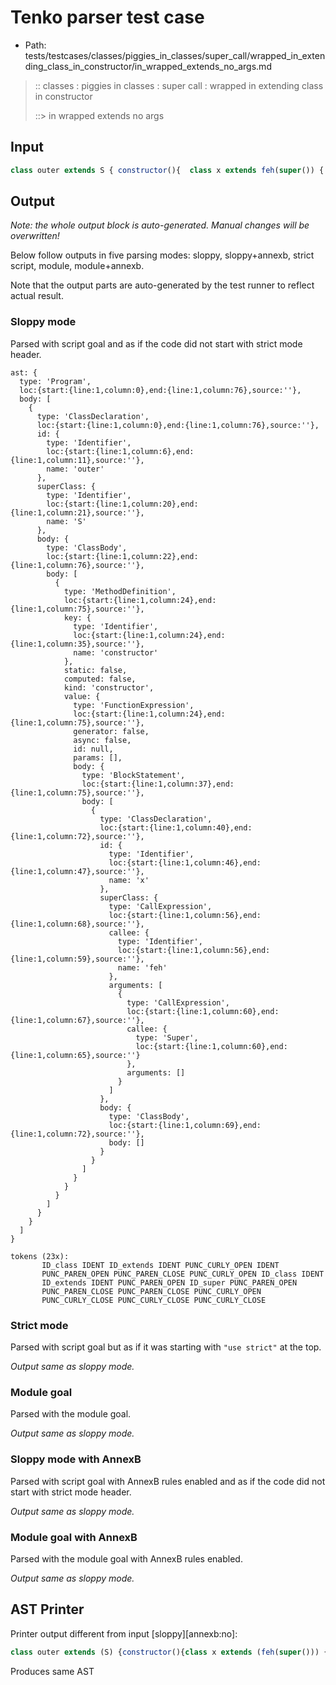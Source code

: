 # Tenko parser test case

- Path: tests/testcases/classes/piggies_in_classes/super_call/wrapped_in_extending_class_in_constructor/in_wrapped_extends_no_args.md

> :: classes : piggies in classes : super call : wrapped in extending class in constructor
>
> ::> in wrapped extends no args

## Input

`````js
class outer extends S { constructor(){  class x extends feh(super()) { }  }}
`````

## Output

_Note: the whole output block is auto-generated. Manual changes will be overwritten!_

Below follow outputs in five parsing modes: sloppy, sloppy+annexb, strict script, module, module+annexb.

Note that the output parts are auto-generated by the test runner to reflect actual result.

### Sloppy mode

Parsed with script goal and as if the code did not start with strict mode header.

`````
ast: {
  type: 'Program',
  loc:{start:{line:1,column:0},end:{line:1,column:76},source:''},
  body: [
    {
      type: 'ClassDeclaration',
      loc:{start:{line:1,column:0},end:{line:1,column:76},source:''},
      id: {
        type: 'Identifier',
        loc:{start:{line:1,column:6},end:{line:1,column:11},source:''},
        name: 'outer'
      },
      superClass: {
        type: 'Identifier',
        loc:{start:{line:1,column:20},end:{line:1,column:21},source:''},
        name: 'S'
      },
      body: {
        type: 'ClassBody',
        loc:{start:{line:1,column:22},end:{line:1,column:76},source:''},
        body: [
          {
            type: 'MethodDefinition',
            loc:{start:{line:1,column:24},end:{line:1,column:75},source:''},
            key: {
              type: 'Identifier',
              loc:{start:{line:1,column:24},end:{line:1,column:35},source:''},
              name: 'constructor'
            },
            static: false,
            computed: false,
            kind: 'constructor',
            value: {
              type: 'FunctionExpression',
              loc:{start:{line:1,column:24},end:{line:1,column:75},source:''},
              generator: false,
              async: false,
              id: null,
              params: [],
              body: {
                type: 'BlockStatement',
                loc:{start:{line:1,column:37},end:{line:1,column:75},source:''},
                body: [
                  {
                    type: 'ClassDeclaration',
                    loc:{start:{line:1,column:40},end:{line:1,column:72},source:''},
                    id: {
                      type: 'Identifier',
                      loc:{start:{line:1,column:46},end:{line:1,column:47},source:''},
                      name: 'x'
                    },
                    superClass: {
                      type: 'CallExpression',
                      loc:{start:{line:1,column:56},end:{line:1,column:68},source:''},
                      callee: {
                        type: 'Identifier',
                        loc:{start:{line:1,column:56},end:{line:1,column:59},source:''},
                        name: 'feh'
                      },
                      arguments: [
                        {
                          type: 'CallExpression',
                          loc:{start:{line:1,column:60},end:{line:1,column:67},source:''},
                          callee: {
                            type: 'Super',
                            loc:{start:{line:1,column:60},end:{line:1,column:65},source:''}
                          },
                          arguments: []
                        }
                      ]
                    },
                    body: {
                      type: 'ClassBody',
                      loc:{start:{line:1,column:69},end:{line:1,column:72},source:''},
                      body: []
                    }
                  }
                ]
              }
            }
          }
        ]
      }
    }
  ]
}

tokens (23x):
       ID_class IDENT ID_extends IDENT PUNC_CURLY_OPEN IDENT
       PUNC_PAREN_OPEN PUNC_PAREN_CLOSE PUNC_CURLY_OPEN ID_class IDENT
       ID_extends IDENT PUNC_PAREN_OPEN ID_super PUNC_PAREN_OPEN
       PUNC_PAREN_CLOSE PUNC_PAREN_CLOSE PUNC_CURLY_OPEN
       PUNC_CURLY_CLOSE PUNC_CURLY_CLOSE PUNC_CURLY_CLOSE
`````

### Strict mode

Parsed with script goal but as if it was starting with `"use strict"` at the top.

_Output same as sloppy mode._

### Module goal

Parsed with the module goal.

_Output same as sloppy mode._

### Sloppy mode with AnnexB

Parsed with script goal with AnnexB rules enabled and as if the code did not start with strict mode header.

_Output same as sloppy mode._

### Module goal with AnnexB

Parsed with the module goal with AnnexB rules enabled.

_Output same as sloppy mode._

## AST Printer

Printer output different from input [sloppy][annexb:no]:

````js
class outer extends (S) {constructor(){class x extends (feh(super())) {}};}
````

Produces same AST
